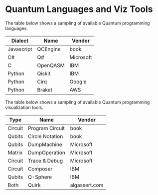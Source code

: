 # Quantum Languages and Viz Tools

The table below shows a sampling of available Quantum programming languages.

| Dialect    | Name     | Vendor    |
|------------|----------|-----------|
| Javascript | QCEngine | book      |
| C#         | Q#       | Microsoft |
| C          | OpenQASM | IBM       |
| Python     | Qiskit   | IBM       |
| Python     | Cirq     | Google    |
| Python     | Braket   | AWS       |

The table below shows a sampling of available Quantum programming visualization tools.

| Type       | Name     | Vendor    |
|------------|----------|-----------|
| Circuit    | Program Circuit | book      |
| Qubits     | Circle Notation | book      |
| Qubits     | DumpMachine | Microsoft      |
| Matrix     | DumpOperation | Microsoft      |
| Circuit    | Trace & Debug | Microsoft      |
| Circuit    | Composer   | IBM       |
| Qubits     | Q-Sphere   | IBM       |
| Both       | Quirk       | algassert.com    |
